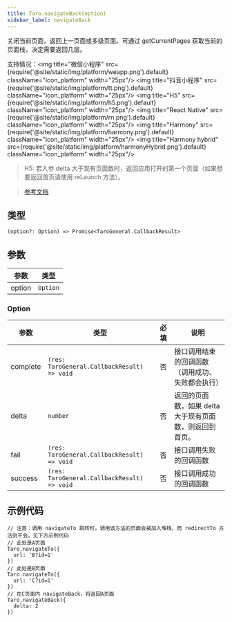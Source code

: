 ```yaml
---
title: Taro.navigateBack(option)
sidebar_label: navigateBack
---
```


关闭当前页面，返回上一页面或多级页面。可通过 getCurrentPages 获取当前的页面栈，决定需要返回几层。

支持情况：<img title="微信小程序" src={require('@site/static/img/platform/weapp.png').default} className="icon_platform" width="25px"/> <img title="抖音小程序" src={require('@site/static/img/platform/tt.png').default} className="icon_platform" width="25px"/> <img title="H5" src={require('@site/static/img/platform/h5.png').default} className="icon_platform" width="25px"/> <img title="React Native" src={require('@site/static/img/platform/rn.png').default} className="icon_platform" width="25px"/> <img title="Harmony" src={require('@site/static/img/platform/harmony.png').default} className="icon_platform" width="25px"/> <img title="Harmony hybrid" src={require('@site/static/img/platform/harmonyHybrid.png').default} className="icon_platform" width="25px"/>

> H5: 若入参 delta 大于现有页面数时，返回应用打开的第一个页面（如果想要返回首页请使用 reLaunch 方法）。

> [参考文档](https://developers.weixin.qq.com/miniprogram/dev/api/route/wx.navigateBack.html)

## 类型

```tsx
(option?: Option) => Promise<TaroGeneral.CallbackResult>
```

## 参数

| 参数 | 类型 |
| --- | --- |
| option | `Option` |

### Option

| 参数 | 类型 | 必填 | 说明 |
| --- | --- | :---: | --- |
| complete | `(res: TaroGeneral.CallbackResult) => void` | 否 | 接口调用结束的回调函数（调用成功、失败都会执行） |
| delta | `number` | 否 | 返回的页面数，如果 delta 大于现有页面数，则返回到首页。 |
| fail | `(res: TaroGeneral.CallbackResult) => void` | 否 | 接口调用失败的回调函数 |
| success | `(res: TaroGeneral.CallbackResult) => void` | 否 | 接口调用成功的回调函数 |

## 示例代码

```tsx
// 注意：调用 navigateTo 跳转时，调用该方法的页面会被加入堆栈，而 redirectTo 方法则不会。见下方示例代码
// 此处是A页面
Taro.navigateTo({
  url: 'B?id=1'
})
// 此处是B页面
Taro.navigateTo({
  url: 'C?id=1'
})
// 在C页面内 navigateBack，将返回A页面
Taro.navigateBack({
  delta: 2
})
```
